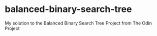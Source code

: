 # balanced-binary-search-tree
My solution to the Balanced Binary Search Tree Project from The Odin Project
